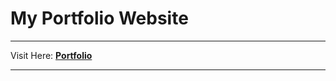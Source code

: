 # **My Portfolio Website**
___

Visit Here: **[Portfolio](https://hardcore-shirley-84d640.netlify.app/)**

___